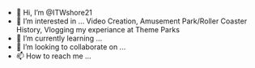 - 👋 Hi, I’m @ITWshore21
- 👀 I’m interested in ... Video Creation, Amusement Park/Roller Coaster History, Vlogging my experiance at Theme Parks
- 🌱 I’m currently learning ...
- 💞️ I’m looking to collaborate on ...
- 📫 How to reach me ...

<!---
ITWshore21/ITWshore21 is a ✨ special ✨ repository because its `README.md` (this file) appears on your GitHub profile.
You can click the Preview link to take a look at your changes.
--->
